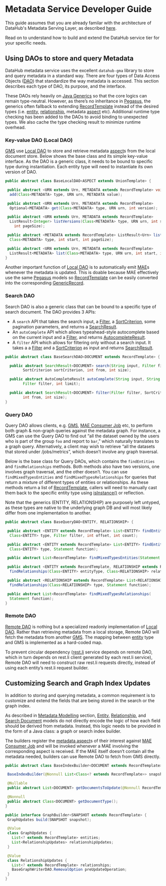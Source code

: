 # Metadata Service Developer Guide

This guide assumes that you are already familar with the architecture of DataHub's Metadata Serving Layer, as described [here](../architecture/metadata-serving.md). 

Read on to understand how to build and extend the DataHub service tier for your specific needs.


## Using DAOs to store and query Metadata

DataHub metadata service uses the excellent `datahub-gma` library to store and query metadata in a standard way. 
There are four types of Data Access Objects ([DAO]) that standardize the way metadata is accessed. 
This section describes each type of DAO, its purpose, and the interface. 

These DAOs rely heavily on [Java Generics](https://docs.oracle.com/javase/tutorial/extra/generics/index.html) so that the core logics can remain type-neutral. 
However, as there’s no inheritance in [Pegasus], the generics often fallback to extending [RecordTemplate] instead of the desired types (i.e. [entity], [relationship], metadata [aspect] etc). Additional runtime type checking has been added to the DAOs to avoid binding to unexpected types. We also cache the type checking result to minimize runtime overhead.

### Key-value DAO (Local DAO)

[GMS] use [Local DAO] to store and retrieve metadata [aspect]s from the local document store. 
Below shows the base class and its simple key-value interface. 
As the DAO is a generic class, it needs to be bound to specific type during instantiation. 
Each entity type will need to instantiate its own version of DAO.

```java
public abstract class BaseLocalDAO<ASPECT extends UnionTemplate> {

 public abstract <URN extends Urn, METADATA extends RecordTemplate> void 
  add(Class<METADATA> type, URN urn, METADATA value);

 public abstract <URN extends Urn, METADATA extends RecordTemplate> 
  Optional<METADATA> get(Class<METADATA> type, URN urn, int version);

 public abstract <URN extends Urn, METADATA extends RecordTemplate> 
  ListResult<Integer> listVersions(Class<METADATA> type, URN urn, int start, 
    int pageSize);

 public abstract <METADATA extends RecordTemplate> ListResult<Urn> listUrns( 
  Class<METADATA> type, int start, int pageSize);

 public abstract <URN extends Urn, METADATA extends RecordTemplate> 
  ListResult<METADATA> list(Class<METADATA> type, URN urn, int start, int pageSize);
}
```

Another important function of [Local DAO] is to automatically emit [MAE]s whenever the metadata is updated. 
This is doable because MAE effectively use the same [Pegasus] models so [RecordTemplate] can be easily converted into the corresponding [GenericRecord].

### Search DAO

Search DAO is also a generic class that can be bound to a specific type of search document. 
The DAO provides 3 APIs:
* A `search` API that takes the search input, a [Filter], a [SortCriterion], some pagination parameters, and returns a [SearchResult]. 
* An `autoComplete` API which allows typeahead-style autocomplete based on the current input and a [Filter], and returns [AutocompleteResult].
* A `filter` API which allows for filtering only without a search input. It takes a a [Filter] and a [SortCriterion] as input and returns [SearchResult].

```java
public abstract class BaseSearchDAO<DOCUMENT extends RecordTemplate> {

  public abstract SearchResult<DOCUMENT> search(String input, Filter filter, 
        SortCriterion sortCriterion, int from, int size);

  public abstract AutoCompleteResult autoComplete(String input, String field,
        Filter filter, int limit);

  public abstract SearchResult<DOCUMENT> filter(Filter filter, SortCriterion sortCriterion, 
        int from, int size);
}
```

### Query DAO

Query DAO allows clients, e.g. [GMS](../what/gms.md), [MAE Consumer Job](../architecture/metadata-serving.md#metadata-index-applier-mae-consumer-job) etc, to perform both graph & non-graph queries against the metadata graph. 
For instance, a GMS can use the Query DAO to find out “all the dataset owned by the users who is part of the group `foo` and report to `bar`,” which naturally translates to a graph query. 
Alternatively, a client may wish to retrieve “all the datasets that stored under /jobs/metrics”, which doesn’t involve any graph traversal.

Below is the base class for Query DAOs, which contains the `findEntities` and `findRelationships` methods. 
Both methods also have two versions, one involves graph traversal, and the other doesn’t. 
You can use `findMixedTypesEntities` and `findMixedTypesRelationships` for queries that return a mixture of different types of entities or relationships. 
As these methods return a list of [RecordTemplate], callers will need to manually cast them back to the specific entity type using [isInstance()](https://docs.oracle.com/javase/8/docs/api/java/lang/Class.html#isInstance-java.lang.Object-) or reflection.

Note that the generics (ENTITY, RELATIONSHIP) are purposely left untyped, as these types are native to the underlying graph DB and will most likely differ from one implementation to another.

```java
public abstract class BaseQueryDAO<ENTITY, RELATIONSHIP> {

 public abstract <ENTITY extends RecordTemplate> List<ENTITY> findEntities(
  Class<ENTITY> type, Filter filter, int offset, int count);

 public abstract <ENTITY extends RecordTemplate> List<ENTITY> findEntities(
  Class<ENTITY> type, Statement function);

 public abstract List<RecordTemplate> findMixedTypesEntities(Statement function);

 public abstract <ENTITY extends RecordTemplate, RELATIONSHIP extends RecordTemplate> List<RELATIONSHIP> 
  findRelationships(Class<ENTITY> entityType, Class<RELATIONSHIP> relationshipType, Filter filter, int offset, int count);

 public abstract <RELATIONSHIP extends RecordTemplate> List<RELATIONSHIP> 
  findRelationships(Class<RELATIONSHIP> type, Statement function);

 public abstract List<RecordTemplate> findMixedTypesRelationships(
  Statement function);
}
```

### Remote DAO

[Remote DAO] is nothing but a specialized readonly implementation of [Local DAO]. 
Rather than retrieving metadata from a local storage, Remote DAO will fetch the metadata from another [GMS]. 
The mapping between [entity] type and GMS is implemented as a hard-coded map.

To prevent circular dependency ([rest.li] service depends on remote DAO, which in turn depends on rest.li client generated by each rest.li service), 
Remote DAO will need to construct raw rest.li requests directly, instead of using each entity’s rest.li request builder.

## Customizing Search and Graph Index Updates

In addition to storing and querying metadata, a common requirement is to customize and extend the fields that are being stored in the search or the graph index. 

As described in [Metadata Modelling] section, [Entity], [Relationship], and [Search Document] models do not directly encode the logic of how each field should be derived from metadata. 
Instead, this logic needs to be provided in the form of a Java class: a graph or search index builder.

The builders register the [metadata aspect]s of their interest against [MAE Consumer Job](#mae-consumer-job) and will be invoked whenever a MAE involving the corresponding aspect is received. 
If the MAE itself doesn’t contain all the metadata needed, builders can use Remote DAO to fetch from GMS directly.

```java
public abstract class BaseIndexBuilder<DOCUMENT extends RecordTemplate> {

 BaseIndexBuilder(@Nonnull List<Class<? extends RecordTemplate>> snapshotsInterested);

 @Nullable
 public abstract List<DOCUMENT> getDocumentsToUpdate(@Nonnull RecordTemplate snapshot);

 @Nonnull
 public abstract Class<DOCUMENT> getDocumentType();
}
```

```java
public interface GraphBuilder<SNAPSHOT extends RecordTemplate> {
 GraphUpdates build(SNAPSHOT snapshot);

 @Value
 class GraphUpdates {
   List<? extends RecordTemplate> entities;
   List<RelationshipUpdates> relationshipUpdates;
 }

 @Value
 class RelationshipUpdates {
   List<? extends RecordTemplate> relationships;
   BaseGraphWriterDAO.RemovalOption preUpdateOperation;
 }
}
```



[AutocompleteResult]: ../../metadata-dao/src/main/pegasus/com/linkedin/metadata/query/AutoCompleteResult.pdl
[Filter]: ../../metadata-dao/src/main/pegasus/com/linkedin/metadata/query/Filter.pdl
[SortCriterion]: ../../metadata-dao/src/main/pegasus/com/linkedin/metadata/query/SortCriterion.pdl
[SearchResult]: ../../metadata-dao/src/main/java/com/linkedin/metadata/dao/SearchResult.java
[RecordTemplate]: https://github.com/linkedin/rest.li/blob/master/data/src/main/java/com/linkedin/data/template/RecordTemplate.java
[GenericRecord]: https://github.com/apache/avro/blob/master/lang/java/avro/src/main/java/org/apache/avro/generic/GenericRecord.java
[DAO]: https://en.wikipedia.org/wiki/Data_access_object
[Pegasus]: https://linkedin.github.io/rest.li/pdl_schema
[relationship]: ../what/relationship.md
[entity]: ../what/entity.md
[aspect]: ../what/aspect.md
[GMS]: ../what/gms.md
[Local DAO]: ../../metadata-dao/src/main/java/com/linkedin/metadata/dao/BaseLocalDAO.java
[Remote DAO]: ../../metadata-dao/src/main/java/com/linkedin/metadata/dao/BaseRemoteDAO.java
[MAE]: ../what/mxe.md#metadata-audit-event-mae
[rest.li]: https://rest.li


[Metadata Change Event (MCE)]: ../what/mxe.md#metadata-change-event-mce
[Metadata Audit Event (MAE)]: ../what/mxe.md#metadata-audit-event-mae
[MAE]: ../what/mxe.md#metadata-audit-event-mae
[equivalent Pegasus format]: https://linkedin.github.io/rest.li/how_data_is_represented_in_memory#the-data-template-layer
[graph]: ../what/graph.md
[search index]: ../what/search-index.md
[mce-consumer-job]: ../../metadata-jobs/mce-consumer-job
[mae-consumer-job]: ../../metadata-jobs/mae-consumer-job
[Remote DAO]: ../architecture/metadata-serving.md#remote-dao
[URN]: ../what/urn.md
[Metadata Modelling]: ../modeling/metadata-model.md
[Entity]: ../what/entity.md
[Relationship]: ../what/relationship.md
[Search Document]: ../what/search-document.md
[metadata aspect]: ../what/aspect.md
[Python emitters]: https://datahubproject.io/docs/metadata-ingestion/#using-as-a-library
